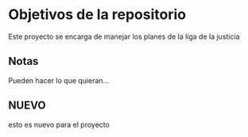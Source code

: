 # Objetivos de la repositorio

Este proyecto se encarga de manejar los planes de la liga de la justicia


## Notas
Pueden hacer lo que quieran...

## NUEVO
esto es nuevo para el proyecto
